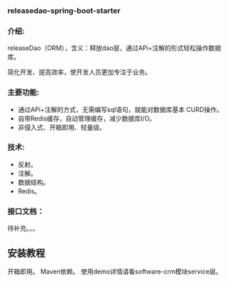 ### releasedao-spring-boot-starter

### 介绍:

releaseDao（ORM），含义：释放dao层，通过APi+注解的形式轻松操作数据库。

简化开发、提高效率，使开发人员更加专注于业务。

### 主要功能:

-  通过APi+注解的方式，无需编写sql语句，就能对数据库基本 CURD操作。
-  自带Redis缓存，自动管理缓存，减少数据库I/O。
-  非侵入式、开箱即用、轻量级。

### 技术:

- 反射。
- 注解。
- 数据结构。
- Redis。

### 接口文档：

待补充。。。

## 安装教程

开箱即用。
Maven依赖。
使用demo详情请看software-crm模块service层。